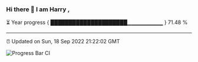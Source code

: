 ### Hi there 👋 I am Harry , 

⏳ Year progress { █████████████████████▁▁▁▁▁▁▁▁▁ } 71.48 %

---

⏰ Updated on Sun, 18 Sep 2022 21:22:02 GMT

![Progress Bar CI](https://github.com/duykhang68/duykhang68/workflows/Progress%20Bar%20CI/badge.svg)
